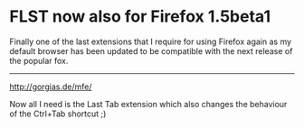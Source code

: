 # FLST now also for Firefox 1.5beta1

Finally one of the last extensions that I require for using Firefox again as my default browser has been updated to be compatible with the next release of the popular fox. 

-------------------------------



<http://gorgias.de/mfe/>



Now all I need is the Last Tab extension which also changes the behaviour of the Ctrl+Tab shortcut ;)